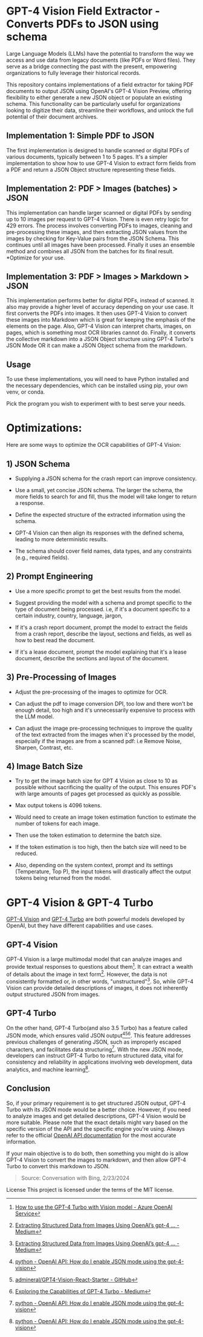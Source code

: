 # GPT-4 Vision Field Extractor - Converts PDFs to JSON using schema

Large Language Models (LLMs) have the potential to transform the way we access and use data from legacy documents (like PDFs or Word files). They serve as a bridge connecting the past with the present, empowering organizations to fully leverage their historical records.

This repository contains implementations of a field extractor for taking PDF documents to output JSON using OpenAI's GPT-4 Vision Preview, offering flexibility to either generate a new JSON object or populate an existing schema. This functionality can be particularly useful for organizations looking to digitize their data, streamline their workflows, and unlock the full potential of their document archives.


## Implementation 1: Simple PDF to JSON

The first implementation is designed to handle scanned or digital PDFs of various documents, typically between 1 to 5 pages. It's a simpler implementation to show how to use GPT-4 Vision to extract form fields from a PDF and return a JSON Object structure representing these fields.

## Implementation 2: PDF > Images (batches) > JSON

This implementation can handle larger scanned or digital PDFs by sending up to 10 images per request to GPT-4 Vision. There is even retry logic for 429 errors. The process involves converting PDFs to images, cleaning and pre-processing these images, and then extracting JSON values from the images by checking for Key-Value pairs from the JSON Schema. This continues until all images have been processed. Finally it uses an ensemble method and combines all JSON from the batches for its final result. *Optimize for your use.

## Implementation 3: PDF > Images > Markdown > JSON

This implementation performs better for digital PDFs, instead of scanned. It also may provide a higher level of accuracy depending on your use case. It first converts the PDFs into images. It then uses GPT-4 Vision to convert these images into Markdown which is great for keeping the emphasis of the elements on the page. Also, GPT-4 Vision can interpret charts, images, on pages, which is something most OCR libraries cannot do. Finally, it converts the collective markdown into a JSON Object structure using GPT-4 Turbo's JSON Mode OR it can make a JSON Object schema from the markdown.

## Usage

To use these implementations, you will need to have Python installed and the necessary dependencies, which can be installed using pip, your own venv, or conda.

Pick the program you wish to experiment with to best serve your needs.

# Optimizations:

Here are some ways to optimize the OCR capabilities of GPT-4 Vision:

## 1) JSON Schema
* Supplying a JSON schema for the crash report can improve consistency.

* Use a small, yet concise JSON schema. The larger the schema, the more fields to search for and fill, thus the model will take longer to return a response.

* Define the expected structure of the extracted information using the schema.

* GPT-4 Vision can then align its responses with the defined schema, leading to more deterministic results.

* The schema should cover field names, data types, and any constraints (e.g., required fields).

## 2) Prompt Engineering
* Use a more specific prompt to get the best results from the model.

* Suggest providing the model with a schema and prompt specific to the type of document being processed.
    i.e, if it's a document specific to a certain industry, country, language, jargon, 

* If it's a crash report document, prompt the model to extract the fields from a crash report, describe the layout, sections and fields, as well as how to best read the document.

* If it's a lease document, prompt the model explaining that it's a lease document, describe the sections and layout of the document.

## 3) Pre-Processing of Images

* Adjust the pre-processing of the images to optimize for OCR.

* Can adjust the pdf to image conversion DPI, too low and there won't be enough detail, too high and it's unnecessarily expensive to process with the LLM model.

* Can adjust the image pre-processing techniques to improve the quality of the text extracted from the images when it's processed by the model, 
    especially if the images are from a scanned pdf: i.e Remove Noise, Sharpen, Contrast, etc.

## 4) Image Batch Size

* Try to get the image batch size for GPT 4 Vision as close to 10 as possible without sacrificing the quality of the output. This ensures PDF's with large amounts of pages get processed as quickly as possible. 
    
* Max output tokens is 4096 tokens.

* Would need to create an image token estimation function to estimate the number of tokens for each image.

* Then use the token estimation to determine the batch size.

* If the token estimation is too high, then the batch size will need to be reduced.

* Also, depending on the system context, prompt and its settings (Temperature, Top P), 
    the input tokens will drastically affect the output tokens being returned from the model.


# GPT-4 Vision & GPT-4 Turbo

[GPT-4 Vision](https://writesonic.com/blog/gpt-4-vision) and [GPT-4 Turbo](https://medium.com/version-1/exploring-the-capabilities-of-gpt-4-turbo-d90d26df7174) are both powerful models developed by OpenAI, but they have different capabilities and use cases.

## GPT-4 Vision

GPT-4 Vision is a large multimodal model that can analyze images and provide textual responses to questions about them[^1]. It can extract a wealth of details about the image in text form[^2]. However, the data is not consistently formatted or, in other words, "unstructured"[^2]. So, while GPT-4 Vision can provide detailed descriptions of images, it does not inherently output structured JSON from images.

## GPT-4 Turbo

On the other hand, GPT-4 Turbo(and also 3.5 Turbo) has a feature called JSON mode, which ensures valid JSON output[^6][^8][^9]. This feature addresses previous challenges of generating JSON, such as improperly escaped characters, and facilitates data structuring[^6]. With the new JSON mode, developers can instruct GPT-4 Turbo to return structured data, vital for consistency and reliability in applications involving web development, data analytics, and machine learning[^6].

## Conclusion

So, if your primary requirement is to get structured JSON output, GPT-4 Turbo with its JSON mode would be a better choice. However, if you need to analyze images and get detailed descriptions, GPT-4 Vision would be more suitable. Please note that the exact details might vary based on the specific version of the API and the specific engine you're using. Always refer to the official [OpenAI API documentation](https://api.openai.com/v1/chat/completions) for the most accurate information.

If your main objective is to do both, then something you might do is allow GPT-4 Vision to convert the images to markdown, and then allow GPT-4 Turbo to convert this markdown to JSON.

> Source: Conversation with Bing, 2/23/2024

[^1]: [How to use the GPT-4 Turbo with Vision model - Azure OpenAI Service](https://learn.microsoft.com/en-us/azure/ai-services/openai/how-to/gpt-with-vision)
[^2]: [Extracting Structured Data from Images Using OpenAI’s gpt-4 ... - Medium](https://medium.com/@foxmike/extracting-structured-data-from-images-using-openais-gpt-4-vision-and-jason-liu-s-instructor-ec7f54ee0a91)
[^3]: [Experimenting with GPT-4 Turbo’s JSON Mode: A New Era in AI ... - Medium](https://medium.com/@vishalkalia.er/experimenting-with-gpt-4-turbos-json-mode-a-new-era-in-ai-data-structuring-58d38409f1c7)
[^4]: [Unpacking GPT4-Turbo: Better in Every Way | Promptly Engineering](https://promptly.engineering/resources/gpt4-turbo)
[^5]: [Azure OpenAI Service Launches GPT-4 Turbo and GPT-3.5-Turbo-1106 Models](https://techcommunity.microsoft.com/t5/ai-azure-ai-services-blog/azure-openai-service-launches-gpt-4-turbo-and-gpt-3-5-turbo-1106/ba-p/3985962)
[^6]: [python - OpenAI API: How do I enable JSON mode using the gpt-4-vision](https://stackoverflow.com/questions/77434808/openai-api-how-do-i-enable-json-mode-using-the-gpt-4-vision-preview-model)
[^7]: [GPT-4 Vision - The Ultimate Guide](https://writesonic.com/blog/gpt-4-vision)
[^8]: [admineral/GPT4-Vision-React-Starter - GitHub](https://github.com/admineral/GPT4-Vision-React-Starter)
[^9]: [Exploring the Capabilities of GPT-4 Turbo - Medium](https://medium.com/version-1/exploring-the-capabilities-of-gpt-4-turbo-d90d26df7174)
[^10]: [undefined](https://api.openai.com/v1/chat/completions)
[^11]: [undefined](https://platform.openai.com/docs/models/gpt-4-and-gpt-4-turbo)

License
This project is licensed under the terms of the MIT license.
